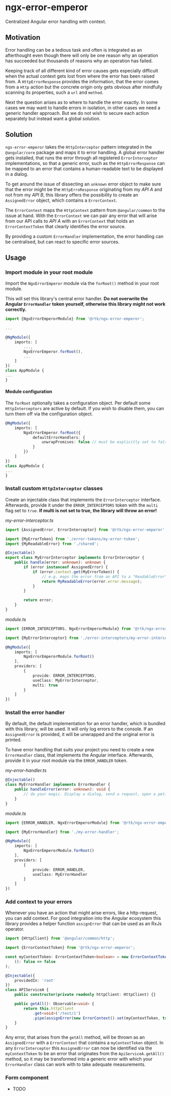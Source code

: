 # ngx-error-emperor

Centralized Angular error handling with context.

## Motivation

Error handling can be a tedious task and often is integrated as an afterthought even though
there will only be one reason why an operation has succeeded but thousands of reasons why an operation has failed.

Keeping track of all different kind of error causes gets especially difficult when the actual context gets lost from where
the error has been raised from. A `HttpErrorResponse` provides the information, that the error comes from a `Http` action
but the concrete origin only gets obvious after mindfully scanning its properties, such a `url` and `method`.

Next the question arises as to where to handle the error exactly. In some cases we may want to handle errors in isolation,
in other cases we need a generic handler approach. But we do not wish to secure each action separately but instead want
a global solution.

## Solution

`ngx-error-emperor` takes the `HttpInterceptor` pattern integrated in the `@angular/core` package and maps it to error handling.
A global error handler gets installed, that runs the error through all registered `ErrorInterceptor` implementations, so that a
generic error, such as the `HttpErrorResponse` can be mapped to an error that contains a human-readable text to be displayed in a
dialog.

To get around the issue of dissecting an `unknown` error object to make sure that the error might be the `HttpErroResponse` originating
from my _API A_ and not from my _API B_, this library offers the possibility to create an `AssignedError` object, which contains a `ErrorContext`.

The `ErrorContext` maps the `HttpContext` pattern from `@angular/common` to the issue at hand. With the `ErrorContext` we can pair any error that will
arise from our API calls to _API A_ with an `ErrorContext` that holds an `ErrorContextToken` that clearly identifies the error source.

By providing a custom `ErrorHandler` implementation, the error handling can be centralised, but can react to specific error sources.

## Usage

### Import module in your root module

Import the `NgxErrorEmperor` module via the `forRoot()` method in your root module.

This will set this library's central error handler.
**Do not overwrite the Angular `ErrorHandler` token yourself, otherwise this library might not work correctly.**

```ts
import {NgxErrorEmperorModule} from '@rtk/ngx-error-emperor';

...

@NgModule({
    imports: [
        ...,
        NgxErrorEmperor.forRoot(),
        ...
    ]
})
class AppModule {
...
}
```

#### Module configuration

The `forRoot` optionally takes a configuration object. Per default some `HttpInterceptors` are active by default.
If you wish to disable them, you can turn them off via the configuration object.

```ts
@NgModule({
    imports: [
        NgxErrorEmperor.forRoot({
            defaultErrorHandlers: {
                unwrapPromises: false // must be explicitly set to false
            }
        })
    ]
})
class AppModule {
...
}
```

### Install custom `HttpInterceptor` classes

Create an injectable class that implements the `ErrorInterceptor` interface. Afterwards, provide it under the `ERROR_INTERCEPTORS`
token with the `multi` flag set to `true`. **If multi is not set to true, the library will throw an error!**

_my-error-interceptor.ts_

```ts
import {AssignedError, ErrorInterceptor} from '@rtk/ngx-error-emperor';

import {MyErrorToken} from './error-tokens/my-error-token';
import {MyReadableError} from './shared';

@Injectable()
export class MyErrorInterceptor implements ErrorInterceptor {
    public handle(error: unknown): unknown {
        if (error instanceof AssignedError) {
            if (error.context.get(MyErrorToken)) {
                // e.g. maps the error from an API to a "ReadableError" associated with a message from the API
                return MyReadableError(error.error.message);
            }
        }

        return error;
    }
}
```

_module.ts_

```ts
import {ERROR_INTERCEPTORS, NgxErrorEmperorModule} from '@rtk/ngx-error-emperor';

import {MyErrorInterceptor} from './error-interceptors/my-error-interceptor';

@NgModule({
    imports: [
        NgxErrorEmperorModule.forRoot()
    ],
    providers: [
        {
            provide: ERROR_INTERCEPTORS,
            useClass: MyErrorInterceptor,
            multi: true
        }
    ]
})
```

### Install the error handler

By default, the default implementation for an error handler, which is bundled with this library, will be used. It will only log errors
to the console. If an `AssignedError` is provided, it will be unwrapped and the original error is printed.

To have error handling that suits your project you need to create a new `ErrorHandler` class, that implements the Angular interface. Afterwards, provide it
in your root module via the `ERROR_HANDLER` token.

_my-error-handler.ts_

```ts
@Injectable()
class MyErrorHandler implements ErrorHandler {
    public handleError(error: unknown): void {
        // do your magic. Display a dialog, send a request, open a petition against all errors or run away from your errors
    }
}
```

_module.ts_

```ts
import {ERROR_HANDLER, NgxErrorEmperorModule} from '@rtk/ngx-error-emperor';

import {MyErrorHandler} from './my-error-handler';

@NgModule({
    imports: [
        NgxErrorEmperorModule.forRoot()
    ],
    providers: [
        {
            provide: ERROR_HANDLER,
            useClass: MyErrorHandler
        }
    ]
})
```

### Add context to your errors

Whenever you have an action that might arise errors, like a http-request, you can add context. For good integration into the
Angular ecosystem this library provides a helper function `assignError` that can be used as an RxJs operator.

```ts
import {HttpClient} from '@angular/common/http';

import {ErrorContextToken} from '@rtk/ngx-error-emperor';

const myContextToken: ErrorContextToken<boolean> = new ErrorContextToken(
    (): false => false
);

@Injectable({
    providedIn: 'root'
})
class APIServiceA {
    public constructor(private readonly httpClient: HttpClient) {}

    public getAll(): Observable<void> {
        return this.httpClient
            .get<void>('/test/1')
            .pipe(assignError(new ErrorContext().set(myContextToken, true)));
    }
}
```

Any error, that arises from the `getAll` method, will be thrown as an `AssignedError` with a `ErrorContext` that contains a
`myContextToken` object. In any `ErrorInterceptor` this `AssignedError` can now be identified via the `myContextToken` to be an error that
originates from the `ApiServiceA.getAll()` method, so it may be transformed into a generic error with which your `ErrorHandler` class can work
with to take adequate measurements.

### Form component

- TODO
